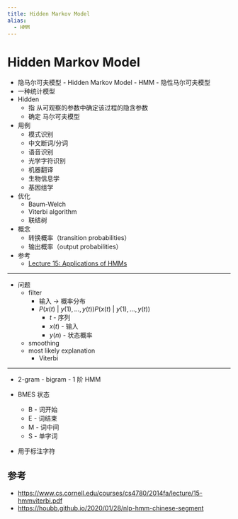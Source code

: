 ```yaml
---
title: Hidden Markov Model
alias:
  - HMM
---
```


# Hidden Markov Model

- 隐马尔可夫模型 - Hidden Markov Model - HMM - 隐性马尔可夫模型
- 一种统计模型
- Hidden
  - 指 从可观察的参数中确定该过程的隐含参数
  - 确定 马尔可夫模型
- 用例
  - 模式识别
  - 中文断词/分词
  - 语音识别
  - 光学字符识别
  - 机器翻译
  - 生物信息学
  - 基因组学
- 优化
  - Baum-Welch
  - Viterbi algorithm
  - 联结树
- 概念
  - 转换概率（transition probabilities）
  - 输出概率（output probabilities）
- 参考
  - [Lecture 15: Applications of HMMs](https://www.youtube.com/watch?v=KBg97801U40)

---

- 问题
  - filter
    - 输入 -> 概率分布
    - ${\displaystyle P(x(t)\ |\ y(1),\dots ,y(t))}{\displaystyle P(x(t)\ |\ y(1),\dots ,y(t))}$
      - $t$ - 序列
      - $x(t)$ - 输入
      - $y(n)$ - 状态概率
  - smoothing
  - most likely explanation
    - Viterbi

---

- 2-gram - bigram - 1 阶 HMM

- BMES 状态
  - B - 词开始
  - E - 词结束
  - M - 词中间
  - S - 单字词
- 用于标注字符

## 参考

- https://www.cs.cornell.edu/courses/cs4780/2014fa/lecture/15-hmmviterbi.pdf
- https://houbb.github.io/2020/01/28/nlp-hmm-chinese-segment
